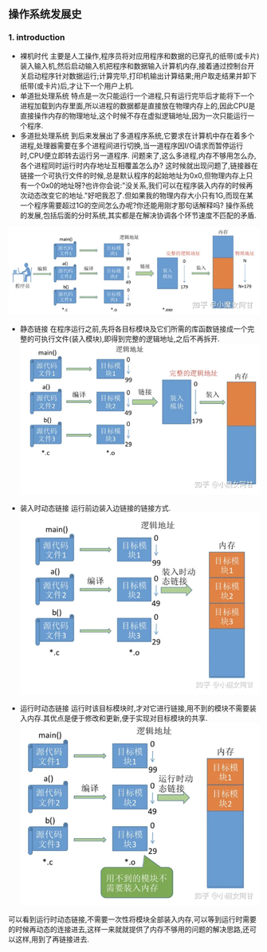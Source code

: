 ## 操作系统发展史

### 1. introduction
  * 裸机时代
    主要是人工操作,程序员将对应用程序和数据的已穿孔的纸带(或卡片)装入输入机,然后启动输入机把程序和数据输入计算机内存,接着通过控制台开关启动程序针对数据运行;计算完毕,打印机输出计算结果;用户取走结果并卸下纸带(或卡片)后,才让下一个用户上机.
  * 单道批处理系统
    特点是一次只能运行一个进程,只有运行完毕后才能将下一个进程加载到内存里面,所以进程的数据都是直接放在物理内存上的,因此CPU是直接操作内存的物理地址,这个时候不存在虚拟逻辑地址,因为一次只能运行一个程序.
  * 多道批处理系统
    到后来发展出了多道程序系统,它要求在计算机中存在着多个进程,处理器需要在多个进程间进行切换,当一道程序因I/O请求而暂停运行时,CPU便立即转去运行另一道程序.
    问题来了,这么多进程,内存不够用怎么办,各个进程同时运行时内存地址互相覆盖怎么办?
    这时候就出现问题了,链接器在链接一个可执行文件的时候,总是默认程序的起始地址为0x0,但物理内存上只有一个0x0的地址呀?也许你会说:"没关系,我们可以在程序装入内存的时候再次动态改变它的地址."好吧我忍了.但如果我的物理内存大小只有1G,而现在某一个程序需要超过1G的空间怎么办呢?你还能用刚才那句话解释吗?
    操作系统的发展,包括后面的分时系统,其实都是在解决协调各个环节速度不匹配的矛盾.

![Alt text](_imgs/image-1.png)
* 静态链接 在程序运行之前,先将各目标模块及它们所需的库函数链接成一个完整的可执行文件(装入模块),即得到完整的逻辑地址,之后不再拆开.
![Alt text](_imgs/image-2.png)

* 装入时动态链接 运行前边装入边链接的链接方式.
![Alt text](_imgs/image-3.png)

* 运行时动态链接 运行时该目标模块时,才对它进行链接,用不到的模块不需要装入内存.其优点是便于修改和更新,便于实现对目标模块的共享.
![Alt text](_imgs/image-4.png)

可以看到运行时动态链接,不需要一次性将模块全部装入内存,可以等到运行时需要的时候再动态的连接进去,这样一来就就提供了内存不够用的问题的解决思路,还可以这样,用到了再链接进去.